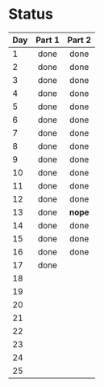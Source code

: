 # Status

| Day  | Part 1 | Part 2 |
| ---  |:------:|:------:|
| 1    | done   | done   |
| 2    | done   | done   |
| 3    | done   | done   |
| 4    | done   | done   |
| 5    | done   | done   |
| 6    | done   | done   |
| 7    | done   | done   |
| 8    | done   | done   |
| 9    | done   | done   |
| 10   | done   | done   |
| 11   | done   | done   |
| 12   | done   | done   |
| 13   | done   | **nope**|
| 14   | done   | done   |
| 15   | done   | done   |
| 16   | done   | done   |
| 17   | done   |        |
| 18   |        |        |
| 19   |        |        |
| 20   |        |        |
| 21   |        |        |
| 22   |        |        |
| 23   |        |        |
| 24   |        |        |
| 25   |        |        |